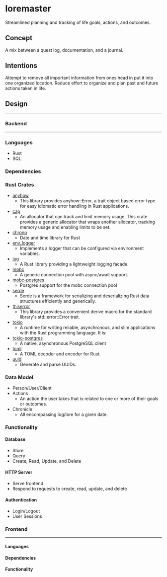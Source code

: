 # loremaster

Streamlined planning and tracking of life goals, actions, and outcomes.

## Concept
A mix between a quest log, documentation, and a journal.

## Intentions
Attempt to remove all important information from ones head in put it into one organized location.
Reduce effort to organize and plan past and future actions taken in life.  


## Design

---
### Backend
---
### Languages

- Rust
- SQL  

### Dependencies 

### Rust Crates
- [anyhow](https://crates.io/crates/anyhow)
  - This library provides anyhow::Error, a trait object based error type for easy idiomatic error handling in Rust applications.
- [cap](https://crates.io/crates/cap)
  - An allocator that can track and limit memory usage. This crate provides a generic allocator that wraps another allocator, tracking memory usage and enabling limits to be set. 
- [chrono](https://crates.io/crates/chrono)
  - Date and time library for Rust
- [env_logger](https://crates.io/crates/env_logger)
  - Implements a logger that can be configured via environment variables.
- [log](https://crates.io/crates/log)
  - A Rust library providing a lightweight logging facade.
- [mobc](https://crates.io/crates/mobc)
  - A generic connection pool with async/await support.
- [mobc-postgres](https://crates.io/crates/mobc-postgres)
  - Postgres support for the mobc connection pool
- [serde](https://crates.io/crates/serde)
  - Serde is a framework for serializing and deserializing Rust data structures efficiently and generically.
- [thiserror](https://crates.io/crates/thiserror)
  - This library provides a convenient derive macro for the standard library's std::error::Error trait.
- [tokio](https://crates.io/crates/tokio)
  - A runtime for writing reliable, asynchronous, and slim applications with the Rust programming language. It is:
- [tokio-postgres](https://crates.io/crates/tokio-postgres)
  - A native, asynchronous PostgreSQL client
- [toml](https://crates.io/crates/toml)
  - A TOML decoder and encoder for Rust. 
- [uuid](https://crates.io/crates/uuid)
  - Generate and parse UUIDs.


### Data Model

- Person/User/Client
- Actions
   - An action the user takes that is related to one or more of their goals or outcomes.
- Chronicle
   - All encompassing log/lore for a given date.

### Functionality
 
#### Database

- Store
- Query
- Create, Read, Update, and Delete


#### HTTP Server

- Serve frontend 
- Respond to requests to create, read, update, and delete

#### Authentication

- Login/Logout
- User Sessions


### Frontend

---

#### Languages

#### Dependencies

#### Functionality
